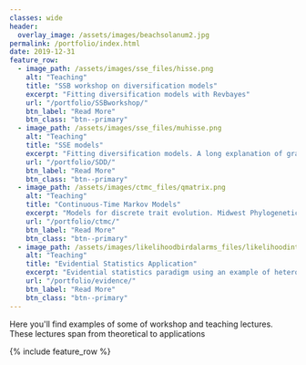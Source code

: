 ```yaml
---
classes: wide
header:
  overlay_image: /assets/images/beachsolanum2.jpg
permalink: /portfolio/index.html
date: 2019-12-31
feature_row:
  - image_path: /assets/images/sse_files/hisse.png
    alt: "Teaching"
    title: "SSB workshop on diversification models"
    excerpt: "Fitting diversification models with Revbayes"
    url: "/portfolio/SSBworkshop/"
    btn_label: "Read More"
    btn_class: "btn--primary"
  - image_path: /assets/images/sse_files/muhisse.png
    alt: "Teaching"
    title: "SSE models"
    excerpt: "Fitting diversification models. A long explanation of graphical models for  SSE with RevBayes code"
    url: "/portfolio/SDD/"
    btn_label: "Read More"
    btn_class: "btn--primary"
  - image_path: /assets/images/ctmc_files/qmatrix.png
    alt: "Teaching"
    title: "Continuous-Time Markov Models"
    excerpt: "Models for discrete trait evolution. Midwest Phylogenetics Workshop Lecture 2019"
    url: "/portfolio/ctmc/"
    btn_label: "Read More"
    btn_class: "btn--primary"	
  - image_path: /assets/images/likelihoodbirdalarms_files/likelihoodintervals-1.png
    alt: "Teaching"
    title: "Evidential Statistics Application"
    excerpt: "Evidential statistics paradigm using an example of heterospecific bird alam calls"
    url: "/portfolio/evidence/"
    btn_label: "Read More"
    btn_class: "btn--primary"
---
```


Here you'll find examples of some of workshop and teaching lectures. These lectures span from theoretical to applications

{% include feature_row %}

